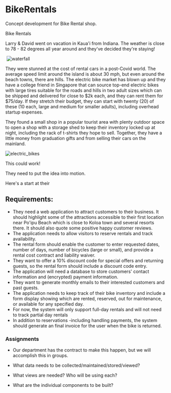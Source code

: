 # BikeRentals
Concept development for Bike Rental shop.

Bike Rentals


Larry & David went on vacation in Kaua'i from Indiana. The weather is close to 78 - 82 degrees all year around and they've decided they're staying!

 ![waterfall]()

They were stunned at the cost of rental cars in a post-Covid world. The average speed limit around the island is about 30 mph, but even around the beach towns, there are hills. The electric bike market has blown up and they have a college friend in Singapore that can source top-end electric bikes with large tires suitable for the roads and hills in two adult sizes which can be shipped and delivered for close to $2k each, and they can rent them for $75/day. If they stretch their budget, they can start with twenty (20) of these (10 each, large and medium for smaller adults), including overhead startup expenses.

They found a small shop in a popular tourist area with plenty outdoor space to open a shop with a storage shed to keep their inventory locked up at night, including the rack of t-shirts they hope to sell. Together, they have a little money from graduation gifts and from selling their cars on the mainland.

![electric_bikes]()

This could work!


They need to put the idea into motion.

Here's a start at their 
## Requirements:

- They need a web application to attract customers to their business. It should highlight some of the attractions accessible to their first location near Po'ipu Beach which is close to Koloa town and several resorts there. It should also quote some positive happy customer reviews.
- The application needs to allow visitors to reserve rentals and track availability.
- The rental form should enable the customer to enter requested dates, number of days, number of bicycles (large or small), and provide a rental cost contract and liability waiver.
- They want to offer a 10% discount code for special offers and returning guests, so the rental form should include a discount code entry.
- The application will need a database to store customers' contact information and (encrypted) payment information.
- They want to generate monthly emails to their interested customers and past guests.
- The application needs to keep track of their bike inventory and include a form display showing which are rented, reserved, out for maintenance, or available for any specified day.
- For now, the system will only support full-day rentals and will not need to track partial day rentals
- In addition to reservations -including handling payments, the system should generate an final invoice for the user when the bike is returned.



### Assignments
- Our department has the contract to make this happen, but we will accomplish this in groups. 

- What data needs to be collected/maintained/stored/viewed?
- What views are needed? Who will be using each?
- What are the individual components to be built?

  
